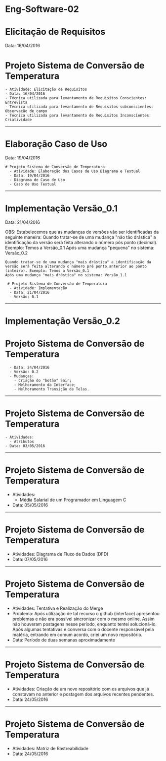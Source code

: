 # Eng-Software-02

# Elicitação de Requisitos
  Data: 16/04/2016

  # Projeto Sistema de Conversão de Temperatura
    - Atividade: Elicitação de Requisitos 
    - Data: 16/04/2016 
    - Técnica utilizada para levantamento de Requisitos Conscientes: Entrevista 
    - Técnica utilizada para levantamento de Requisitos subconscientes: Observação de campo
    - Técnica utilizada para levantamento de Requisitos Inconscientes: Criatividade
  
----------------------------------------------------------------------------------------------------------

# Elaboração Caso de Uso
  Data: 19/04/2016

    # Projeto Sistema de Conversão de Temperatura
      - Atividade: Elaboração dos Casos de Uso Diagrama e Textual
      - Data: 19/04/2016
      - Diagrama de Caso de Uso
      - Caso de Uso Textual 

----------------------------------------------------------------------------------------------------------

# Implementação Versão_0.1
  Data: 21/04/2016
  
  OBS: Estabelecemos que as mudanças de versões vão ser identificadas da seguinte maneira:
    Quando tratar-se de uma mudança "não tão drástica" a identificação da versão será feita alterando o número pós ponto (decimal). Exemplo: Temos a Versão_0.1 
    Após uma mudança "pequena" no sistema: Versão_0.2
    
    Quando tratar-se de uma mudança "mais drástica" a identificação da versão será feita alterando o número pré ponto,anterior ao ponto (inteiro). Exemplo: Temos a Versão_0.1 
    Após uma mudança "mais drástica" no sistema: Versão_1.1
      
     # Projeto Sistema de Conversão de Temperatura
      - Atividade: Implementação 
      - Data: 21/04/2016 
      - Versão: 0.1  

----------------------------------------------------------------------------------------------------------

# Implementação Versão_0.2
  
  # Projeto Sistema de Conversão de Temperatura
      - Data: 24/04/2016
      - Versão: 0.2 
      - Mudanças: 
        - Criação do "botão" Sair;
        - Melhoramento da Interface;
        - Melhoramento Transição de Telas.

----------------------------------------------------------------------------------------------------------
  # Projeto Sistema de Conversão de Temperatura
    - Atividades:
      - Atributos 
    - Data: 03/05/2016
  
----------------------------------------------------------------------------------------------------------
# Projeto Sistema de Conversão de Temperatura
  - Atividades:
    - Média Salarial de um Programador em Linguagem C
  - Data: 05/05/2016
  
----------------------------------------------------------------------------------------------------------
# Projeto Sistema de Conversão de Temperatura
  - Atividades: Diagrama de Fluxo de Dados (DFD)
  - Data: 07/05/2016


------------------------------------------------------------------------
# Projeto Sistema de Conversão de Temperatura
   - Atividades: Tentativa e Realização do Merge
   - Problema: Após utilização de tal recurso o github (interface) apresentou problemas e não era possível sincronizar com o mesmo online. Assim não houveram postagens nesse período, enquanto tentei solucioná-lo. Após algumas tentativas e conversa com o docente responsável pela matéria, entrando em comum acordo, criei um novo repositório.
   - Data: Período de duas semanas aproximadamente

------------------------------------------------------------------------
# Projeto Sistema de Conversão de Temperatura
   - Atividades: Criação de um novo repositório com os arquivos que já constavam no anterior e postagem dos arquivos recentes pendentes. 
   - Data: 24/05/2016
   
------------------------------------------------------------------------
# Projeto Sistema de Conversão de Temperatura
   - Atividades: Matriz de Rastreabilidade
   - Data: 24/05/2016
